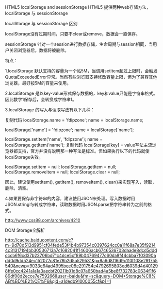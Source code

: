 HTML5 localStorage and sessionStorage
HTML5 提供两种web存储方法，localStorage 与 sessionStorage



localStorage 与 sessionStorage 区别

localStorage没有过期时间，只要不clear或remove，数据会一直保存。

sessionStorage 针对一个session进行数据存储，生命周期与session相同，当用户关闭浏览器后，数据将被删除。



特点：

1.localStorage 默认支持的容量为一个站5M，当调用setItem超过上限时，会触发QuotaExceededError异常。当然有些浏览器支持修改容量上限，但为了兼容其他浏览器，最好按5M的容量来使用。


2.localStorage 是以key-value形式保存数据的，key和value只能是字符串格式。因此数字1保存后，会转换成字符串1。


3.localStorage 的写入与读取写法有以下几种：

复制代码
localStorage.name = 'fdipzone';
name = localStorage.name;

localStorage['name'] = 'fdipzone';
name = localStorage['name'];

localStorage.setItem('name', 'fdipzone');
name = localStorage.getItem('name');
复制代码
localStorage[key] = value写法主流浏览器都支持，官方并没有说明那一种写法是标准。但如果执行以下的代码就使localStorage失效。



localStorage.setItem = null;
localStorage.getItem = null;
localStorage.removeItem = null;
localStorage.clear = null;


因此，建议使用setItem(), getItem(), removeItem(), clear()来实现写入，读取，删除，清空。

4.如果要保存非字符串的内容，建议使用JSON来处理。写入数据时用JSON.stringify转成字符串，读取数据时用JSON.parse把字符串转为之前的格式。


http://www.css88.com/archives/4210

DOM Storage全解析

http://cache.baiducontent.com/c?m=9d78d513d9951cf04fede53f4b4b97354c0397624cc0a11f68a7e35f92144c31317194bb30536713a7c1682041f14606acb6746536703daade8dcd5dddcccb6f6cd37b23706bd71c4dce5cf89b04769477c60da8f44cbba7f03090add0d9dd524ec152077c81e78b2d5a529531&p=8a6d8f16d9c110f108e291755540&newp=9033c64ad4995bee08e291754e4792695803ed6039d4d401298ffe0cc4241a1a1a3aecbf20211b01d8c07a650bad4a5be8f732783c0634f1f689df08d2ecce7e759266&user=baidu&fm=sc&query=DOM+Storage%C8%AB%BD%E2%CE%F6&qid=a1dedb91000055cf&p1=1